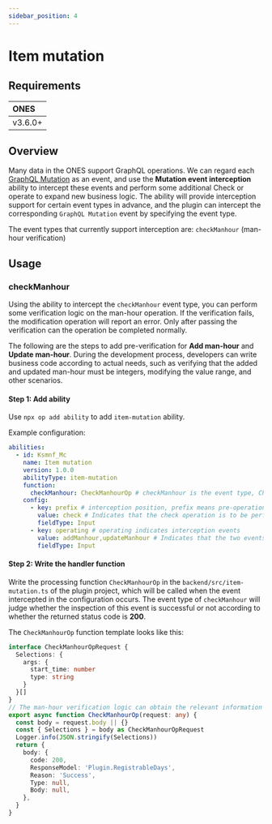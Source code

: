 ```yaml
---
sidebar_position: 4
---
```


# Item mutation

## Requirements

| ONES    |
| :------ |
| v3.6.0+ |

## Overview

Many data in the ONES support GraphQL operations. We can regard each [GraphQL Mutation](https://graphql.org/learn/queries/) as an event, and use the **Mutation event interception** ability to intercept these events and perform some additional Check or operate to expand new business logic. The ability will provide interception support for certain event types in advance, and the plugin can intercept the corresponding `GraphQL Mutation` event by specifying the event type.

The event types that currently support interception are: `checkManhour` (man-hour verification)

## Usage

### checkManhour

Using the ability to intercept the `checkManhour` event type, you can perform some verification logic on the man-hour operation. If the verification fails, the modification operation will report an error. Only after passing the verification can the operation be completed normally.

The following are the steps to add pre-verification for **Add man-hour** and **Update man-hour**. During the development process, developers can write business code according to actual needs, such as verifying that the added and updated man-hour must be integers, modifying the value range, and other scenarios.

#### Step 1: Add ability

Use `npx op add ability` to add `item-mutation` ability.

Example configuration:

```yaml title="/config/plugin.yaml"
abilities:
  - id: Ksmnf_Mc
    name: Item mutation
    version: 1.0.0
    abilityType: item-mutation
    function:
      checkManhour: CheckManhourOp # checkManhour is the event type, CheckManhourOp is the processing function
    config:
      - key: prefix # interception position, prefix means pre-operation
        value: check # Indicates that the check operation is to be performed
        fieldType: Input
      - key: operating # operating indicates interception events
        value: addManhour,updateManhour # Indicates that the two events addManhour and updateManhour are to be intercepted
        fieldType: Input
```

#### Step 2: Write the handler function

Write the processing function `CheckManhourOp` in the `backend/src/item-mutation.ts` of the plugin project, which will be called when the event intercepted in the configuration occurs. The event type of `checkManhour` will judge whether the inspection of this event is successful or not according to whether the returned status code is **200**.

The `CheckManhourOp` function template looks like this:

```typescript title="backend/src/item-mutation.ts"
interface CheckManhourOpRequest {
  Selections: {
    args: {
      start_time: number
      type: string
    }
  }[]
}
// The man-hour verification logic can obtain the relevant information of this request from Selections
export async function CheckManhourOp(request: any) {
  const body = request.body || {}
  const { Selections } = body as CheckManhourOpRequest
  Logger.info(JSON.stringify(Selections))
  return {
    body: {
      code: 200,
      ResponseModel: 'Plugin.RegistrableDays',
      Reason: 'Success',
      Type: null,
      Body: null,
    },
  }
}
```
